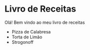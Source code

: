# Livro de Receitas

Olá! Bem vindo ao meu livro de receitas

- Pizza de Calabresa
- Torta de Limão
- Strogonoff
